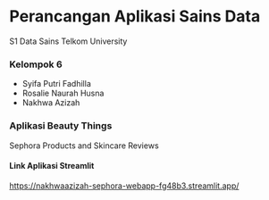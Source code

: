 # Perancangan Aplikasi Sains Data
S1 Data Sains 
Telkom University

### Kelompok 6
- Syifa Putri Fadhilla
- Rosalie Naurah Husna
- Nakhwa Azizah

### Aplikasi Beauty Things
Sephora Products and Skincare Reviews

#### Link Aplikasi Streamlit
https://nakhwaazizah-sephora-webapp-fg48b3.streamlit.app/
